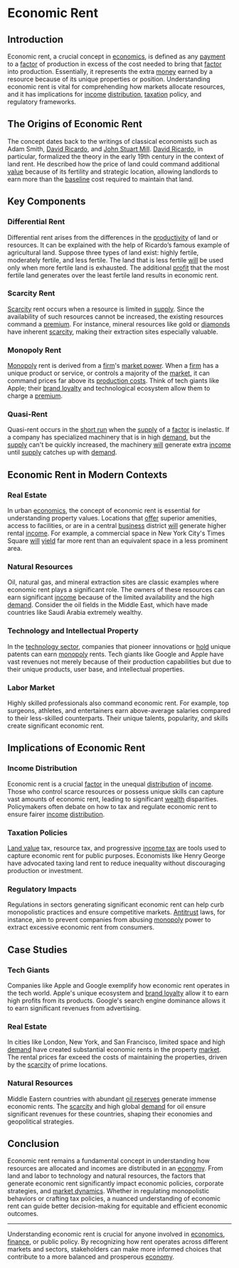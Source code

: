 # Economic Rent

## Introduction

Economic rent, a crucial concept in [economics](../e/economics.md), is defined as any [payment](../p/payment.md) to a [factor](../f/factor.md) of production in excess of the cost needed to bring that [factor](../f/factor.md) into production. Essentially, it represents the extra [money](../m/money.md) earned by a resource because of its unique properties or position. Understanding economic rent is vital for comprehending how markets allocate resources, and it has implications for [income](../i/income.md) [distribution](../d/distribution.md), [taxation](../t/taxation.md) policy, and regulatory frameworks.

## The Origins of Economic Rent

The concept dates back to the writings of classical economists such as Adam Smith, [David Ricardo](../d/david_ricardo.md), and [John Stuart Mill](../j/john_stuart_mill.md). [David Ricardo](../d/david_ricardo.md), in particular, formalized the theory in the early 19th century in the context of land rent. He described how the price of land could command additional [value](../v/value.md) because of its fertility and strategic location, allowing landlords to earn more than the [baseline](../b/baseline.md) cost required to maintain that land.

## Key Components

### Differential Rent

Differential rent arises from the differences in the [productivity](../p/productivity.md) of land or resources. It can be explained with the help of Ricardo’s famous example of agricultural land. Suppose three types of land exist: highly fertile, moderately fertile, and less fertile. The land that is less fertile [will](../w/will.md) be used only when more fertile land is exhausted. The additional [profit](../p/profit.md) that the most fertile land generates over the least fertile land results in economic rent.

### Scarcity Rent

[Scarcity](../s/scarcity.md) rent occurs when a resource is limited in [supply](../s/supply.md). Since the availability of such resources cannot be increased, the existing resources command a [premium](../p/premium.md). For instance, mineral resources like gold or [diamonds](../d/diamonds.md) have inherent [scarcity](../s/scarcity.md), making their extraction sites especially valuable.

### Monopoly Rent

[Monopoly](../m/monopoly.md) rent is derived from a [firm](../f/firm.md)'s [market power](../m/market_power.md). When a [firm](../f/firm.md) has a unique product or service, or controls a majority of the [market](../m/market.md), it can command prices far above its [production costs](../p/production_costs.md). Think of tech giants like Apple; their [brand loyalty](../b/brand_loyalty.md) and technological ecosystem allow them to charge a [premium](../p/premium.md).

### Quasi-Rent

Quasi-rent occurs in the [short run](../s/short_run.md) when the [supply](../s/supply.md) of a [factor](../f/factor.md) is inelastic. If a company has specialized machinery that is in high [demand](../d/demand.md), but the [supply](../s/supply.md) can't be quickly increased, the machinery [will](../w/will.md) generate extra [income](../i/income.md) until [supply](../s/supply.md) catches up with [demand](../d/demand.md).

## Economic Rent in Modern Contexts

### Real Estate

In urban [economics](../e/economics.md), the concept of economic rent is essential for understanding property values. Locations that [offer](../o/offer.md) superior amenities, access to facilities, or are in a central [business](../b/business.md) district [will](../w/will.md) generate higher rental [income](../i/income.md). For example, a commercial space in New York City's Times Square [will](../w/will.md) [yield](../y/yield.md) far more rent than an equivalent space in a less prominent area.

### Natural Resources

Oil, natural gas, and mineral extraction sites are classic examples where economic rent plays a significant role. The owners of these resources can earn significant [income](../i/income.md) because of the limited availability and the high [demand](../d/demand.md). Consider the oil fields in the Middle East, which have made countries like Saudi Arabia extremely wealthy.

### Technology and Intellectual Property

In the [technology sector](../t/technology_sector.md), companies that pioneer innovations or [hold](../h/hold.md) unique patents can earn [monopoly](../m/monopoly.md) rents. Tech giants like Google and Apple have vast revenues not merely because of their production capabilities but due to their unique products, user base, and intellectual properties.

### Labor Market

Highly skilled professionals also command economic rent. For example, top surgeons, athletes, and entertainers earn above-average salaries compared to their less-skilled counterparts. Their unique talents, popularity, and skills create significant economic rent.

## Implications of Economic Rent

### Income Distribution

Economic rent is a crucial [factor](../f/factor.md) in the unequal [distribution](../d/distribution.md) of [income](../i/income.md). Those who control scarce resources or possess unique skills can capture vast amounts of economic rent, leading to significant [wealth](../w/wealth.md) disparities. Policymakers often debate on how to tax and regulate economic rent to ensure fairer [income](../i/income.md) [distribution](../d/distribution.md).

### Taxation Policies

[Land value](../l/land_value.md) tax, resource tax, and progressive [income tax](../i/income_tax.md) are tools used to capture economic rent for public purposes. Economists like Henry George have advocated taxing land rent to reduce inequality without discouraging production or investment.

### Regulatory Impacts

Regulations in sectors generating significant economic rent can help curb monopolistic practices and ensure competitive markets. [Antitrust](../a/antitrust.md) laws, for instance, aim to prevent companies from abusing [monopoly](../m/monopoly.md) power to extract excessive economic rent from consumers.

## Case Studies

### Tech Giants

Companies like Apple and Google exemplify how economic rent operates in the tech world. Apple's unique ecosystem and [brand loyalty](../b/brand_loyalty.md) allow it to earn high profits from its products. Google's search engine dominance allows it to earn significant revenues from advertising.

### Real Estate

In cities like London, New York, and San Francisco, limited space and high [demand](../d/demand.md) have created substantial economic rents in the property [market](../m/market.md). The rental prices far exceed the costs of maintaining the properties, driven by the [scarcity](../s/scarcity.md) of prime locations.

### Natural Resources

Middle Eastern countries with abundant [oil reserves](../o/oil_reserves.md) generate immense economic rents. The [scarcity](../s/scarcity.md) and high global [demand](../d/demand.md) for oil ensure significant revenues for these countries, shaping their economies and geopolitical strategies.

## Conclusion

Economic rent remains a fundamental concept in understanding how resources are allocated and incomes are distributed in an [economy](../e/economy.md). From land and labor to technology and natural resources, the factors that generate economic rent significantly impact economic policies, corporate strategies, and [market dynamics](../m/market_dynamics.md). Whether in regulating monopolistic behaviors or crafting tax policies, a nuanced understanding of economic rent can guide better decision-making for equitable and efficient economic outcomes.

---

Understanding economic rent is crucial for anyone involved in [economics](../e/economics.md), [finance](../f/finance.md), or public policy. By recognizing how rent operates across different markets and sectors, stakeholders can make more informed choices that contribute to a more balanced and prosperous [economy](../e/economy.md).